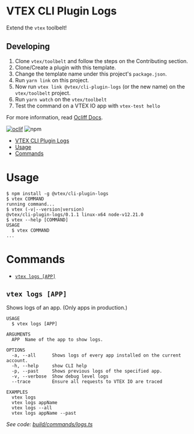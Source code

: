 # VTEX CLI Plugin Logs

Extend the `vtex` toolbelt!

## Developing

1. Clone `vtex/toolbelt` and follow the steps on the Contributing section.
2. Clone/Create a plugin with this template.
3. Change the template name under this project's `package.json`.
2. Run `yarn link` on this project.
3. Now run `vtex link @vtex/cli-plugin-logs` (or the new name) on the `vtex/toolbelt` project.
4. Run `yarn watch` on the `vtex/toolbelt`
5. Test the command on a VTEX IO app with `vtex-test hello`

For more information, read [Ocliff Docs](https://oclif.io/docs/introduction).

[![oclif](https://img.shields.io/badge/cli-oclif-brightgreen.svg)](https://oclif.io)
![npm](https://img.shields.io/npm/v/@vtex/cli-plugin-logs)

<!-- toc -->
* [VTEX CLI Plugin Logs](#vtex-cli-plugin-logs)
* [Usage](#usage)
* [Commands](#commands)
<!-- tocstop -->
# Usage
<!-- usage -->
```sh-session
$ npm install -g @vtex/cli-plugin-logs
$ vtex COMMAND
running command...
$ vtex (-v|--version|version)
@vtex/cli-plugin-logs/0.1.1 linux-x64 node-v12.21.0
$ vtex --help [COMMAND]
USAGE
  $ vtex COMMAND
...
```
<!-- usagestop -->
# Commands
<!-- commands -->
* [`vtex logs [APP]`](#vtex-logs-app)

## `vtex logs [APP]`

Shows logs of an app. (Only apps in production.)

```
USAGE
  $ vtex logs [APP]

ARGUMENTS
  APP  Name of the app to show logs.

OPTIONS
  -a, --all      Shows logs of every app installed on the current account.
  -h, --help     show CLI help
  -p, --past     Shows previous logs of the specified app.
  -v, --verbose  Show debug level logs
  --trace        Ensure all requests to VTEX IO are traced

EXAMPLES
  vtex logs
  vtex logs appName
  vtex logs --all
  vtex logs appName --past
```

_See code: [build/commands/logs.ts](https://github.com/vtex/cli-plugin-logs/blob/v0.1.1/build/commands/logs.ts)_
<!-- commandsstop -->
